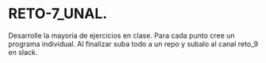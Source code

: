 # RETO-7_UNAL.
Desarrolle la mayoría de ejercicios en clase. Para cada punto cree un programa individual. Al finalizar suba todo a un repo y subalo al canal reto_9 en slack.
